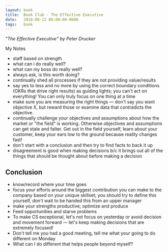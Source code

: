 ```yaml
---
layout: book
title:  Book Club - The Effective Executive
date:   2018-08-12 06:00:00-0600
tags:   book
---
```


_"The Effective Executive" by Peter Drucker_

My Notes

- staff based on strength
- what can i do really well?
- what can my boss do really well?
- always ask, is this worth doing?
- continually shed all processes if they are not providing value/results
- say yes to less and no more by using the correct boundary conditions (OKRs that drive right results) as guiding lights; you can't act on everything! You can only truly focus on one thing at a time
- make sure you are measuring the right things — don't say you want objective X, but reward those or examine data that contradicts the objective.
- continually challenge your objectives and assumptions about how the market or "the field" is working. Otherwise objectives and assumptions can get stale and falter. Get out in the field yourself, learn about your customer, keep your ears low to the ground because reality changes fast!
- don't start with a conclusion and then try to find facts to back it up
- disagreement is good when making decisions b/c it brings out all of the things that should be thought about before making a decision

## Conclusion

- know/record where your time goes
- focus your efforts around the biggest contribution you can make to the company based on your unique skillset; you should try to define this yourself, don't wait to be handed this from an upper manager
- make your strengths productive; optimize and produce
- Feed opportunities and starve problems
- To make CS exceptional, let's not focus on yesterday or avoid decision and movement forward — let's keep making decisions that are extremely focused!
- Don't tell me you had a good meeting, tell me what your going to do different on Monday
- What can I do different that helps people beyond myself?
